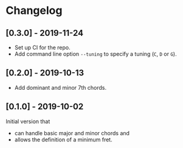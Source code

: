 # Changelog

## [0.3.0] - 2019-11-24

* Set up CI for the repo.
* Add command line option `--tuning` to specify a tuning (`C`, `D` or `G`).

## [0.2.0] - 2019-10-13

* Add dominant and minor 7th chords.

## [0.1.0] - 2019-10-02

Initial version that

* can handle basic major and minor chords and
* allows the definition of a minimum fret.
